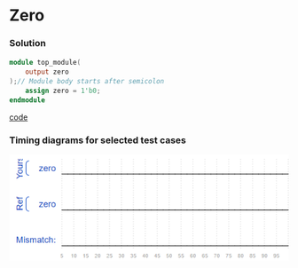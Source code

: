 # Zero
### Solution
```Verilog
module top_module(
    output zero
);// Module body starts after semicolon
	assign zero = 1'b0;
endmodule
```
[code](2.v)

### Timing diagrams for selected test cases
![result](https://github.com/Offliners/HDLBits-writeup/blob/main/Getting%20Started/2/result.PNG)
